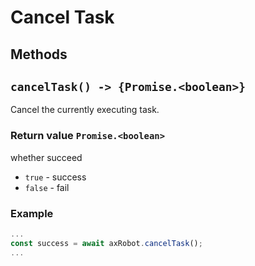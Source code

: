 # Cancel Task

## Methods

## `cancelTask() -> {Promise.<boolean>}`

Cancel the currently executing task.

### Return value `Promise.<boolean>`

whether succeed

* `true` - success
* `false` - fail

### Example

````javascript
...
const success = await axRobot.cancelTask();
...
````
